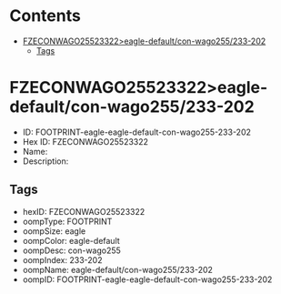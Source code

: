 



Contents
========

* [FZECONWAGO25523322>eagle-default/con-wago255/233-202](#fzeconwago25523322eagle-defaultcon-wago255233-202)
	* [Tags](#tags)

# FZECONWAGO25523322>eagle-default/con-wago255/233-202

- ID: FOOTPRINT-eagle-eagle-default-con-wago255-233-202
- Hex ID: FZECONWAGO25523322
- Name: 
- Description: 

## Tags

- hexID: FZECONWAGO25523322
- oompType: FOOTPRINT
- oompSize: eagle
- oompColor: eagle-default
- oompDesc: con-wago255
- oompIndex: 233-202
- oompName: eagle-default/con-wago255/233-202
- oompID: FOOTPRINT-eagle-eagle-default-con-wago255-233-202
